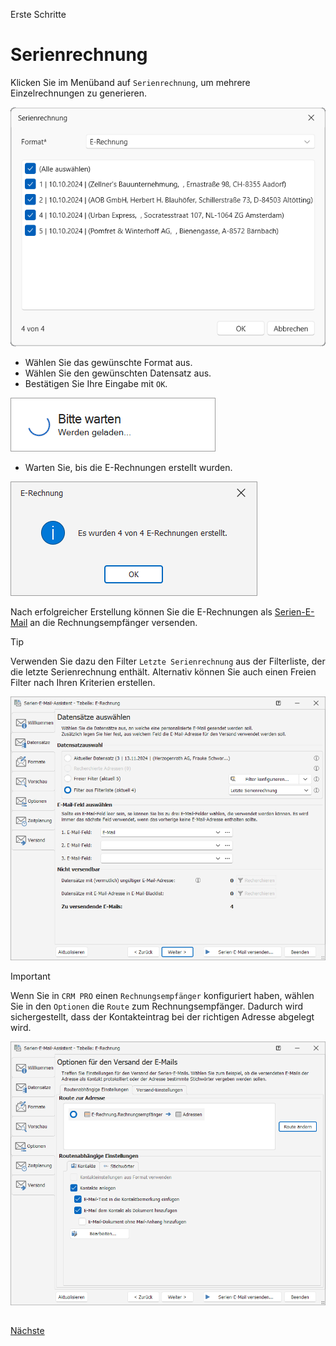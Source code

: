 Erste Schritte

# Serienrechnung
 
Klicken Sie im Menüband auf `Serienrechnung`, um mehrere Einzelrechnungen zu generieren.
 
<img src="/docs/Serienrechnung.png" alt="Serienrechnung"/>

- Wählen Sie das gewünschte Format aus.
- Wählen Sie den gewünschten Datensatz aus.
- Bestätigen Sie Ihre Eingabe mit `OK`.

<img src="/docs/Warten.png" alt="Warten"/>

- Warten Sie, bis die E-Rechnungen erstellt wurden.

<img src="/docs/Erstellt4.png" alt="Erstellt"/>

Nach erfolgreicher Erstellung können Sie die E-Rechnungen als [Serien-E-Mail](https://systemverwalter.cobra-hilfe.de/docs/kurzanleitung#serienmail-assistent) an die Rechnungsempfänger versenden.

> [!TIP]
> Verwenden Sie dazu den Filter `Letzte Serienrechnung` aus der Filterliste, der die letzte Serienrechnung enthält. Alternativ können Sie auch einen Freien Filter nach Ihren Kriterien erstellen.
>
> <img src="/docs/Serienemail.webp" alt="Serienemail"/>

> [!IMPORTANT]
> Wenn Sie in `CRM PRO` einen `Rechnungsempfänger` konfiguriert haben, wählen Sie in den `Optionen` die `Route` zum Rechnungsempfänger. Dadurch wird sichergestellt, dass der Kontakteintrag bei der richtigen Adresse abgelegt wird.
>
> <img src="/docs/Optionen.webp" alt="Optionen"/>

##

[Nächste](./Update.md) 
